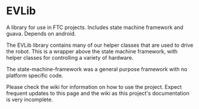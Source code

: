 # EVLib
A library for use in FTC projects. Includes state machine framework and guava. Depends on android.

The EVLib library contains many of our helper classes that are used to drive the robot. This is a wrapper above the state machine framework, with helper classes for controlling a variety of hardware.

The state-machine-framework was a general purpose framework with no platform specific code.

Please check the wiki for information on how to use the project. Expect frequent updates to this page and the wiki as this project's documentation is very incomplete.
